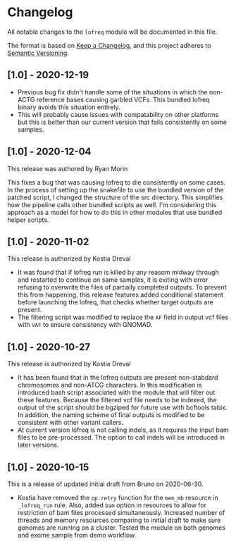 # Changelog

All notable changes to the `lofreq` module will be documented in this file.

The format is based on [Keep a Changelog](https://keepachangelog.com/en/1.0.0/),
and this project adheres to [Semantic Versioning](https://semver.org/spec/v2.0.0.html).

## [1.0] - 2020-12-19

- Previous bug fix didn't handle some of the situations in which the non-ACTG reference bases causing garbled VCFs. This bundled lofreq binary avoids this situation entirely.
- This will probably cause issues with compatability on other platforms but this is better than our current version that fails consistently on some samples. 

## [1.0] - 2020-12-04

This release was authored by Ryan Morin 

This fixes a bug that was causing lofreq to die consistently on some cases. In the process of setting up the snakefile to use the bundled version of the patched script, I changed the structure of the src directory. This simplifies how the pipeline calls other bundled scripts as well. I'm considering this approach as a model for how to do this in other modules that use bundled helper scripts. 

## [1.0] - 2020-11-02

This release is authorized by Kostia Dreval

- It was found that if lofreq run is killed by any reasom midway through and restarted to continue on same samples, it is exiting with error refusing to overwrite the files of partially completed outputs. To prevent this from happening, this release features added conditional statement before launching the lofreq, that checks whether target outputs are present.
- The filtering script was modified to replace the `AF` field in output vcf files with `VAF` to ensure consistency with GNOMAD.


## [1.0] - 2020-10-27

This release is authorized by Kostia Dreval

- It has been found that in the lofreq outputs are present non-stabdard chromosomes and non-ATCG characters. In this modification is introduced
  bash script associated with the module that will filter out these features. Because the filtered vcf file needs to be indexed, the output of the script should be bgziped for future use with bcftools tabix. In addition, the naming scheme of final outputs is modified to be consistent with other
  variant callers.
- At current version lofreq is not calling indels, as it requires the input bam files to be pre-processed. The option to call indels will be
  introduced in later versions.

## [1.0] - 2020-10-15

This is a release of updated initial draft from Bruno on 2020-06-30.

- Kostia have removed the `op.retry` function for the `mem_mb` resource in `_lofreq_run` rule. Also, added `bam` option in resources to allow for 
  restriction of bam files processed simultaneously. Increased number of threads and memory resources comparing to initial draft to make sure 
  genomes are running on a cluster. Tested the module on both genomes and exome sample from demo workflow.
